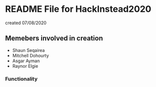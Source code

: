 # README File for HackInstead2020 
created 07/08/2020

## Memebers involved in creation
* Shaun Seqairea
* Mitchell Dohourty
* Asgar Ayman
* Raynor Elgie

### Functionality
















